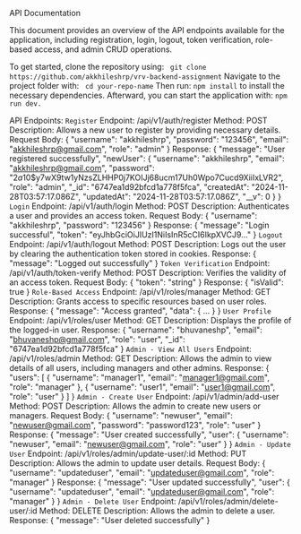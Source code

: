 API Documentation

This document provides an overview of the API endpoints available for the application, including registration, login, logout, token verification, role-based access, and admin CRUD operations.

To get started, clone the repository using:
   ` git clone https://github.com/akkhileshrp/vrv-backend-assignment`
Navigate to the project folder with:
   ` cd your-repo-name`
Then run:
    `npm install`
to install the necessary dependencies. Afterward, you can start the application with:
    `npm run dev.`

API Endpoints:
`Register`
Endpoint: /api/v1/auth/register
Method: POST
Description: Allows a new user to register by providing necessary details.
Request Body:
{
  "username": "akkhileshrp",
  "password": "123456",
  "email": "akkhileshrp@gmail.com",
  "role": "admin"
}
Response:
{
  "message": "User registered successfully",
  "newUser": {
    "username": "akkhileshrp",
    "email": "akkhileshrp@gmail.com",
    "password": "$2a$10$y7wX9tw1yNzsZLHHP0j7KOIJj68ucm17Uh0Wpo7Cucd9XiiIxLVR2",
    "role": "admin",
    "_id": "6747ea1d92bfcd1a778f5fca",
    "createdAt": "2024-11-28T03:57:17.086Z",
    "updatedAt": "2024-11-28T03:57:17.086Z",
    "__v": 0
  }
}
`Login`
Endpoint: /api/v1/auth/login
Method: POST
Description: Authenticates a user and provides an access token.
Request Body:
{
  "username": "akkhileshrp",
  "password": "123456"
}
Response:
{
  "message": "Login successful",
  "token": "eyJhbGciOiJIUzI1NiIsInR5cCI6IkpXVCJ9..."
}
`Logout`
Endpoint: /api/v1/auth/logout
Method: POST
Description: Logs out the user by clearing the authentication token stored in cookies.
Response:
{
  "message": "Logged out successfully"
}
`Token Verification`
Endpoint: /api/v1/auth/token-verify
Method: POST
Description: Verifies the validity of an access token.
Request Body:
{
  "token": "string"
}
Response:
{
  "isValid": true
}
`Role-Based Access`
Endpoint: /api/v1/roles/manager
Method: GET
Description: Grants access to specific resources based on user roles.
Response:
{
  "message": "Access granted",
  "data": { ... }
}
`User Profile`
Endpoint: /api/v1/roles/user
Method: GET
Description: Displays the profile of the logged-in user.
Response:
{
  "username": "bhuvaneshp",
  "email": "bhuvaneshp@gmail.com",
  "role": "user",
  "_id": "6747ea1d92bfcd1a778f5fca"
}
`Admin - View All Users`
Endpoint: /api/v1/roles/admin
Method: GET
Description: Allows the admin to view details of all users, including managers and other admins.
Response:
{
  "users": [
    {
      "username": "manager1",
      "email": "manager1@gmail.com",
      "role": "manager"
    },
    {
      "username": "user1",
      "email": "user1@gmail.com",
      "role": "user"
    }
  ]
}
`Admin - Create User`
Endpoint: /api/v1/admin/add-user
Method: POST
Description: Allows the admin to create new users or managers.
Request Body:
{
  "username": "newuser",
  "email": "newuser@gmail.com",
  "password": "password123",
  "role": "user"
}
Response:
{
  "message": "User created successfully",
  "user": {
    "username": "newuser",
    "email": "newuser@gmail.com",
    "role": "user"
  }
}
`Admin - Update User`
Endpoint: /api/v1/roles/admin/update-user/:id
Method: PUT
Description: Allows the admin to update user details.
Request Body:
{
  "username": "updateduser",
  "email": "updateduser@gmail.com",
  "role": "manager"
}
Response:
{
  "message": "User updated successfully",
  "user": {
    "username": "updateduser",
    "email": "updateduser@gmail.com",
    "role": "manager"
  }
}
`Admin - Delete User`
Endpoint: /api/v1/roles/admin/delete-user/:id
Method: DELETE
Description: Allows the admin to delete a user.
Response:
{
  "message": "User deleted successfully"
}
